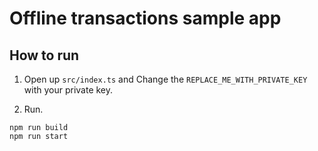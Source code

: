 # Offline transactions sample app

## How to run

1. Open up `src/index.ts` and Change the `REPLACE_ME_WITH_PRIVATE_KEY` with your private key.

2. Run.

```shell
npm run build
npm run start
```
